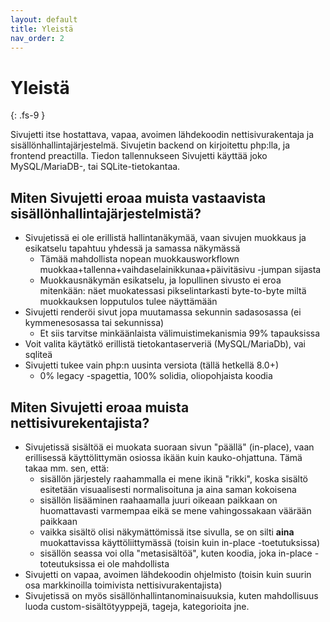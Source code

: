 ```yaml
---
layout: default
title: Yleistä
nav_order: 2
---
```


# Yleistä
{: .fs-9 }

Sivujetti itse hostattava, vapaa, avoimen lähdekoodin nettisivurakentaja ja sisällönhallintajärjestelmä. Sivujetin backend on kirjoitettu php:lla, ja frontend preactilla. Tiedon tallennukseen Sivujetti käyttää joko MySQL/MariaDB-, tai SQLite-tietokantaa.

## Miten Sivujetti eroaa muista vastaavista sisällönhallintajärjestelmistä?

- Sivujetissä ei ole erillistä hallintanäkymää, vaan sivujen muokkaus ja esikatselu tapahtuu yhdessä ja samassa näkymässä
    - Tämää mahdollista nopean muokkausworkflown muokkaa+tallenna+vaihdaselainikkunaa+päivitäsivu -jumpan sijasta
    - Muokkausnäkymän esikatselu, ja lopullinen sivusto ei eroa mitenkään: näet muokatessasi pikselintarkasti byte-to-byte miltä muokkauksen lopputulos tulee näyttämään
- Sivujetti renderöi sivut jopa muutamassa sekunnin sadasosassa (ei kymmenesosassa tai sekunnissa)
    - Et siis tarvitse minkäänlaista välimuistimekanismia 99% tapauksissa
- Voit valita käytätkö erillistä tietokantaserveriä (MySQL/MariaDb), vai sqliteä
- Sivujetti tukee vain php:n uusinta versiota (tällä hetkellä 8.0+)
    - 0% legacy -spagettia, 100% solidia, oliopohjaista koodia

## Miten Sivujetti eroaa muista nettisivurekentajista?

- Sivujetissä sisältöä ei muokata suoraan sivun "päällä" (in-place), vaan erillisessä käyttölittymän osiossa ikään kuin kauko-ohjattuna. Tämä takaa mm. sen, että:
    - sisällön järjestely raahammalla ei mene ikinä "rikki", koska sisältö esitetään visuaalisesti normalisoituna ja aina saman kokoisena
    - sisällön lisääminen raahaamalla juuri oikeaan paikkaan on huomattavasti varmempaa eikä se mene vahingossakaan väärään paikkaan
    - vaikka sisältö olisi näkymättömissä itse sivulla, se on silti __aina__ muokattavissa käyttöliittymässä (toisin kuin in-place -toetutuksissa)
    - sisällön seassa voi olla "metasisältöä", kuten koodia, joka in-place -toteutuksissa ei ole mahdollista
- Sivujetti on vapaa, avoimen lähdekoodin ohjelmisto (toisin kuin suurin osa markkinoilla toimivista nettisivurakentajista)
- Sivujetissä on myös sisällönhallintanominaisuuksia, kuten mahdollisuus luoda custom-sisältötyyppejä, tageja, kategorioita jne.
